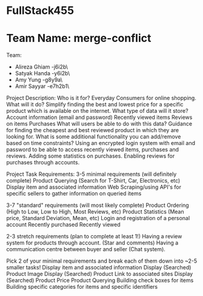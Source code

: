 # FullStack455


# Team Name: merge-conflict

Team: 
- Alireza Ghiam -j6i2b\ 
- Satyak Handa -y6i2b\
- Amy Yung -g8y9a\  
- Amir Sayyar -e7h2b1\

Project Description: 
Who is it for?
Everyday Consumers for online shopping.
What will it do?
Simplify finding the best and lowest price for a specific product which is available on the internet.
What type of data will it store?
Account information (email and password)
Recently viewed items
Reviews on items
Purchases
What will users be able to do with this data?
Guidance for finding the cheapest and best reviewed product in which they are looking for.
What is some additional functionality you can add/remove based on time constraints?
Using an encrypted login system with email and password to be able to access recently viewed items, purchases and reviews. Adding some statistics on purchases. Enabling reviews for purchases through accounts. 

Project Task Requirements:
3-5 minimal requirements (will definitely complete)
Product Querying (Search for T-Shirt, Car, Electronics, etc)
Display item and associated information
Web Scraping/using API's for specific sellers to gather information on queried items

3-7 "standard" requirements (will most likely complete) 
Product Ordering (High to Low, Low to High, Most Reviews, etc)
Product Statistics (Mean price, Standard Deviation, Mean, etc)
Login and registration of a personal account
Recently purchased
Recently viewed

2-3 stretch requirements (plan to complete at least 1!)
Having a review system for products through account. (Star and comments)
Having a communication centre between buyer and seller (Chat system).

Pick 2 of your minimal requirements and break each of them down into ~2-5 smaller tasks!
Display item and associated information
Display (Searched) Product Image
Display (Searched)  Product Link to associated sites
Display  (Searched) Product Price
Product Querying
Building check boxes for items
Building specific categories for items and specific identifiers
